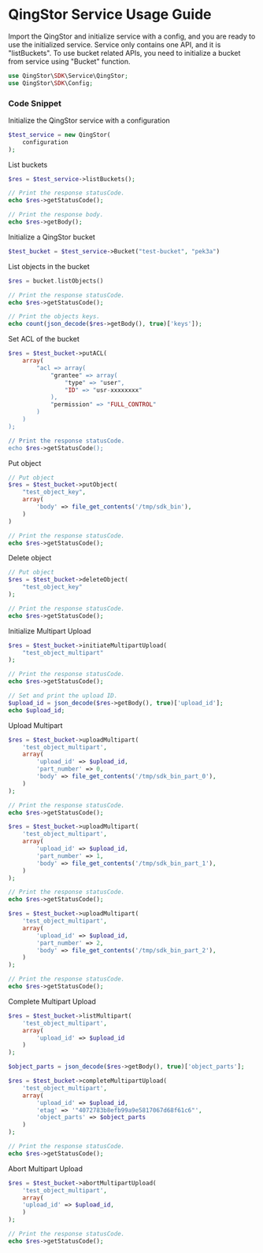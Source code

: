 # QingStor Service Usage Guide

Import the QingStor and initialize service with a config, and you are ready to use the initialized service. Service only contains one API, and it is "listBuckets".
To use bucket related APIs, you need to initialize a bucket from service using "Bucket" function.

``` php
use QingStor\SDK\Service\QingStor;
use QingStor\SDK\Config;
```

### Code Snippet

Initialize the QingStor service with a configuration

``` php
$test_service = new QingStor(
    configuration
);
```

List buckets

``` php
$res = $test_service->listBuckets();

// Print the response statusCode.
echo $res->getStatusCode();

// Print the response body.
echo $res->getBody();
```

Initialize a QingStor bucket

``` php
$test_bucket = $test_service->Bucket("test-bucket", "pek3a")
```

List objects in the bucket

``` php
$res = bucket.listObjects()

// Print the response statusCode.
echo $res->getStatusCode();

// Print the objects keys.
echo count(json_decode($res->getBody(), true)['keys']);
```

Set ACL of the bucket

``` php
$res = $test_bucket->putACL(
    array(
        "acl => array(
            "grantee" => array(
                "type" => "user",
                "ID" => "usr-xxxxxxxx"
            ),
            "permission" => "FULL_CONTROL"
        )
    )
);

// Print the response statusCode.
echo $res->getStatusCode();
```

Put object

``` php
// Put object
$res = $test_bucket->putObject(
    "test_object_key",
    array(
        'body' => file_get_contents('/tmp/sdk_bin'),
    )
)

// Print the response statusCode.
echo $res->getStatusCode();
```

Delete object

``` php
// Put object
$res = $test_bucket->deleteObject(
    "test_object_key"
);

// Print the response statusCode.
echo $res->getStatusCode();
```

Initialize Multipart Upload

``` php
$res = $test_bucket->initiateMultipartUpload(
    "test_object_multipart"
);

// Print the response statusCode.
echo $res->getStatusCode();

// Set and print the upload ID.
$upload_id = json_decode($res->getBody(), true)['upload_id'];
echo $upload_id;
```

Upload Multipart

``` php
$res = $test_bucket->uploadMultipart(
    'test_object_multipart',
    array(
        'upload_id' => $upload_id,
        'part_number' => 0,
        'body' => file_get_contents('/tmp/sdk_bin_part_0'),
    )
);

// Print the response statusCode.
echo $res->getStatusCode();

$res = $test_bucket->uploadMultipart(
    'test_object_multipart',
    array(
        'upload_id' => $upload_id,
        'part_number' => 1,
        'body' => file_get_contents('/tmp/sdk_bin_part_1'),
    )
);

// Print the response statusCode.
echo $res->getStatusCode();

$res = $test_bucket->uploadMultipart(
    'test_object_multipart',
    array(
        'upload_id' => $upload_id,
        'part_number' => 2,
        'body' => file_get_contents('/tmp/sdk_bin_part_2'),
    )
);

// Print the response statusCode.
echo $res->getStatusCode();
```

Complete Multipart Upload

``` php
$res = $test_bucket->listMultipart(
    'test_object_multipart',
    array(
        'upload_id' => $upload_id
    )
);

$object_parts = json_decode($res->getBody(), true)['object_parts'];

$res = $test_bucket->completeMultipartUpload(
    'test_object_multipart',
    array(
        'upload_id' => $upload_id,
        'etag' => '"4072783b8efb99a9e5817067d68f61c6"',
        'object_parts' => $object_parts
    )
);

// Print the response statusCode.
echo $res->getStatusCode();
```

Abort Multipart Upload

``` php
$res = $test_bucket->abortMultipartUpload(
    'test_object_multipart',
    array(
    'upload_id' => $upload_id,
    )
);

// Print the response statusCode.
echo $res->getStatusCode();
```